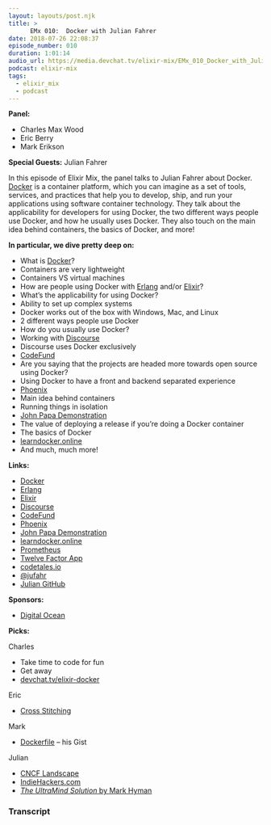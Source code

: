 ```yaml
---
layout: layouts/post.njk
title: >
      EMx 010:  Docker with Julian Fahrer
date: 2018-07-26 22:08:37
episode_number: 010
duration: 1:01:14
audio_url: https://media.devchat.tv/elixir-mix/EMx_010_Docker_with_Julian_Fahrer.mp3
podcast: elixir-mix
tags: 
  - elixir_mix
  - podcast
---
```


 **Panel:**

- Charles Max Wood
- Eric Berry
- Mark Erikson

**Special Guests:** Julian Fahrer

In this episode of Elixir Mix, the panel talks to Julian Fahrer about Docker. [Docker](https://www.docker.com/) is a container platform, which you can imagine as a set of tools, services, and practices that help you to develop, ship, and run your applications using software container technology. They talk about the applicability for developers for using Docker, the two different ways people use Docker, and how he usually uses Docker. They also touch on the main idea behind containers, the basics of Docker, and more!

**In particular, we dive pretty deep on:**

- What is [Docker](https://www.docker.com/)?
- Containers are very lightweight 
- Containers VS virtual machines 
- How are people using Docker with [Erlang](https://www.erlang.org/) and/or [Elixir](https://elixir-lang.org/)?
- What’s the applicability for using Docker?
- Ability to set up complex systems
- Docker works out of the box with Windows, Mac, and Linux
- 2 different ways people use Docker
- How do you usually use Docker?
- Working with [Discourse](https://www.discourse.org/)
- Discourse uses Docker exclusively
- [CodeFund](https://codefund.io/)
- Are you saying that the projects are headed more towards open source using Docker?
- Using Docker to have a front and backend separated experience 
- [Phoenix](https://phoenixframework.org/)
- Main idea behind containers
- Running things in isolation
- [John Papa Demonstration](https://www.youtube.com/watch?v=FOdetrZCsmU)
- The value of deploying a release if you’re doing a Docker container
- The basics of Docker
- [learndocker.online](https://learndocker.online/)
- And much, much more!

**Links:**

- [Docker](https://www.docker.com/)
- [Erlang](https://www.erlang.org/)
- [Elixir](https://elixir-lang.org/)
- [Discourse](https://www.discourse.org/)
- [CodeFund](https://codefund.io/)
- [Phoenix](https://phoenixframework.org/)
- [John Papa Demonstration](https://www.youtube.com/watch?v=FOdetrZCsmU)
- [learndocker.online](https://learndocker.online/)
- [Prometheus](https://prometheus.io/)
- [Twelve Factor App](https://12factor.net/)
- [codetales.io](https://codetales.io/)
- [@jufahr](https://twitter.com/jufahr)
- [Julian GitHub](https://github.com/jfahrer)

**Sponsors:**

- [Digital Ocean](https://www.digitalocean.com/)

**Picks:**

Charles

- Take time to code for fun
- Get away
- [devchat.tv/elixir-docker](https://devchat.tv/elixir-docker)

Eric

- [Cross Stitching](http://www.cross-stitching.com/)

Mark

- [Dockerfile](https://gist.github.com/brainlid/d5147116322ff01c6ce4c716c99caeac) – his Gist

Julian

- [CNCF Landscape](https://github.com/cncf/landscape)
- [IndieHackers.com](https://www.indiehackers.com/)
- [_The UltraMind Solution_ by Mark Hyman](https://www.amazon.com/dp/B001NLKU7S/ref=dp-kindle-redirect?_encoding=UTF8&btkr=1)


### Transcript



